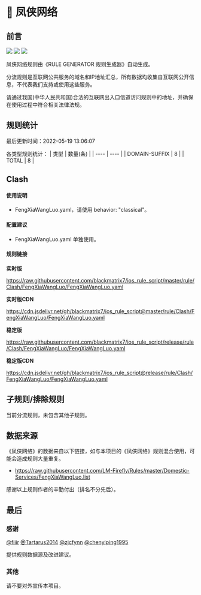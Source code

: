 # 🧸 凤侠网络

## 前言

![](https://shields.io/badge/-移除重复规则-ff69b4) ![](https://shields.io/badge/-DOMAIN与DOMAIN--SUFFIX合并-green) ![](https://shields.io/badge/-IP--CIDR(6)合并-blueviolet) 

凤侠网络规则由《RULE GENERATOR 规则生成器》自动生成。

分流规则是互联网公共服务的域名和IP地址汇总，所有数据均收集自互联网公开信息，不代表我们支持或使用这些服务。

请通过我国(中华人民共和国)合法的互联网出入口信道访问规则中的地址，并确保在使用过程中符合相关法律法规。

## 规则统计

最后更新时间：2022-05-19 13:06:07

各类型规则统计：
| 类型 | 数量(条)  | 
| ---- | ----  |
| DOMAIN-SUFFIX | 8  | 
| TOTAL | 8  | 


## Clash 

#### 使用说明
- FengXiaWangLuo.yaml，请使用 behavior: "classical"。

#### 配置建议
- FengXiaWangLuo.yaml 单独使用。

#### 规则链接
**实时版**

https://raw.githubusercontent.com/blackmatrix7/ios_rule_script/master/rule/Clash/FengXiaWangLuo/FengXiaWangLuo.yaml

**实时版CDN**

https://cdn.jsdelivr.net/gh/blackmatrix7/ios_rule_script@master/rule/Clash/FengXiaWangLuo/FengXiaWangLuo.yaml

**稳定版**

https://raw.githubusercontent.com/blackmatrix7/ios_rule_script/release/rule/Clash/FengXiaWangLuo/FengXiaWangLuo.yaml

**稳定版CDN**

https://cdn.jsdelivr.net/gh/blackmatrix7/ios_rule_script@release/rule/Clash/FengXiaWangLuo/FengXiaWangLuo.yaml

## 子规则/排除规则


当前分流规则，未包含其他子规则。

## 数据来源

《凤侠网络》的数据来自以下链接，如与本项目的《凤侠网络》规则混合使用，可能会造成规则大量重复。

- https://raw.githubusercontent.com/LM-Firefly/Rules/master/Domestic-Services/FengXiaWangLuo.list


感谢以上规则作者的辛勤付出（排名不分先后）。

## 最后

### 感谢

[@fiiir](https://github.com/fiiir) [@Tartarus2014](https://github.com/Tartarus2014) [@zjcfynn](https://github.com/zjcfynn) [@chenyiping1995](https://github.com/chenyiping1995) 

提供规则数据源及改进建议。

### 其他

请不要对外宣传本项目。